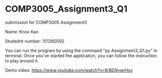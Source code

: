 # COMP3005_Assignment3_Q1

submission for COMP3005 Assignment3

Name: Knox Kan

Studednt number: 101260592

You can run the program by using the command "py Assignment3_Q1.py" in terminal.
Once you've started the application, you can follow the instruction to play around it.

Demo video: https://www.youtube.com/watch?v=8rBD9ywrHsc
